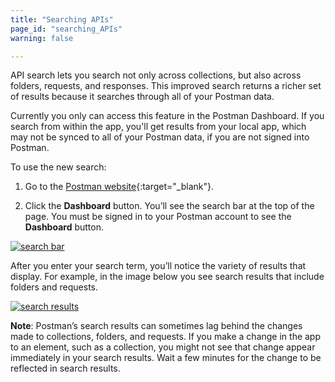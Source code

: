```yaml
---
title: "Searching APIs"
page_id: "searching_APIs"
warning: false

---
```


API search lets you search not only across collections, but also across folders, requests, and responses. This improved search returns a richer set of results because it searches through all of your Postman data.

Currently you only can access this feature in the Postman Dashboard. If you search from within the app, you'll get results from your local app, which may not be synced to all of your Postman data, if you are not signed into Postman.  

To use the new search:

1. Go to the [Postman website](https://www.getpostman.com){:target="_blank"}.

2. Click the **Dashboard** button. You’ll see the search bar at the top of the page. You must be signed in to your Postman account to see the **Dashboard** button.

[![search bar](https://s3.amazonaws.com/postman-static-getpostman-com/postman-docs/API-search-bar.png)](https://s3.amazonaws.com/postman-static-getpostman-com/postman-docs/API-search-bar.png)

After you enter your search term, you’ll notice the variety of results that display. For example, in the image below you see search results that include folders and requests.

[![search results](https://s3.amazonaws.com/postman-static-getpostman-com/postman-docs/results-search-dashboard.png)](https://s3.amazonaws.com/postman-static-getpostman-com/postman-docs/results-search-dashboard.png)

**Note**: Postman’s search results can sometimes lag behind the changes made to collections, folders, and requests. If you make a change in the app to an element, such as a collection, you might not see that change appear immediately in your search results. Wait a few minutes for the change to be reflected in search results.

